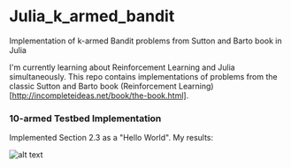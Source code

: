 # Julia_k_armed_bandit
Implementation of k-armed Bandit problems from Sutton and Barto book in Julia

I'm currently learning about Reinforcement Learning and Julia simultaneously. This repo contains implementations of problems
from the classic Sutton and Barto book (Reinforcement Learning)[http://incompleteideas.net/book/the-book.html]. 

### 10-armed Testbed Implementation

Implemented Section 2.3 as a "Hello World". My results:

![alt text](https://github.com/jusevitch/Julia_k_armed_bandit/blob/master/10_bandit.png "10-armed Bandit")
